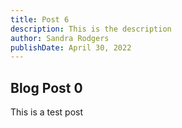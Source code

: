 ```yaml
---
title: Post 6
description: This is the description
author: Sandra Rodgers
publishDate: April 30, 2022
---
```


## Blog Post 0

This is a test post
